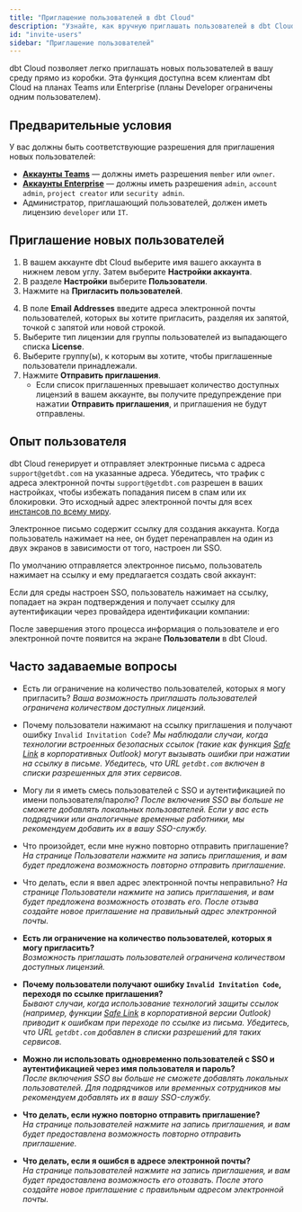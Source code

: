 ```yaml
---
title: "Приглашение пользователей в dbt Cloud"
description: "Узнайте, как вручную приглашать пользователей в dbt Cloud"
id: "invite-users"
sidebar: "Приглашение пользователей"
---
```


dbt Cloud позволяет легко приглашать новых пользователей в вашу среду прямо из коробки. Эта функция доступна всем клиентам dbt Cloud на планах Teams или Enterprise (планы Developer ограничены одним пользователем).

## Предварительные условия

У вас должны быть соответствующие разрешения для приглашения новых пользователей:

- [**Аккаунты Teams**](/docs/cloud/manage-access/self-service-permissions) &mdash; должны иметь разрешения `member` или `owner`.
- [**Аккаунты Enterprise**](/docs/cloud/manage-access/enterprise-permissions) &mdash; должны иметь разрешения `admin`, `account admin`, `project creator` или `security admin`.
- Администратор, приглашающий пользователей, должен иметь лицензию `developer` или `IT`.

## Приглашение новых пользователей

1. В вашем аккаунте dbt Cloud выберите имя вашего аккаунта в нижнем левом углу. Затем выберите **Настройки аккаунта**.
2. В разделе **Настройки** выберите **Пользователи**.
3. Нажмите на **Пригласить пользователей**.

<Lightbox src="/img/docs/dbt-cloud/access-control/invite-users.png" width="60%" title="Панель приглашения пользователей"/>

4. В поле **Email Addresses** введите адреса электронной почты пользователей, которых вы хотите пригласить, разделяя их запятой, точкой с запятой или новой строкой.
5. Выберите тип лицензии для группы пользователей из выпадающего списка **License**.
6. Выберите группу(ы), к которым вы хотите, чтобы приглашенные пользователи принадлежали.
7. Нажмите **Отправить приглашения**.
    - Если список приглашенных превышает количество доступных лицензий в вашем аккаунте, вы получите предупреждение при нажатии **Отправить приглашения**, и приглашения не будут отправлены.

## Опыт пользователя

dbt Cloud генерирует и отправляет электронные письма с адреса `support@getdbt.com` на указанные адреса. Убедитесь, что трафик с адреса электронной почты `support@getdbt.com` разрешен в ваших настройках, чтобы избежать попадания писем в спам или их блокировки. Это исходный адрес электронной почты для всех [инстансов по всему миру](/docs/cloud/about-cloud/access-regions-ip-addresses).

Электронное письмо содержит ссылку для создания аккаунта. Когда пользователь нажимает на нее, он будет перенаправлен на один из двух экранов в зависимости от того, настроен ли SSO.

<Lightbox src="/img/docs/dbt-cloud/access-control/email-invite.png" width="60%" title="Пример приглашения по электронной почте"/>

<Tabs>

<TabItem value="Локальный пользователь">

По умолчанию отправляется электронное письмо, пользователь нажимает на ссылку и ему предлагается создать свой аккаунт:

<Lightbox src="/img/docs/dbt-cloud/access-control/default-user-invite.png" width="60%" title="Приглашение локального пользователя"/>

</TabItem>

<TabItem value="Пользователь SSO">

Если для среды настроен SSO, пользователь нажимает на ссылку, попадает на экран подтверждения и получает ссылку для аутентификации через провайдера идентификации компании:

<Lightbox src="/img/docs/dbt-cloud/access-control/sso-user-invite.png" width="60%" title="Приглашение пользователя с настроенным SSO"/>

</TabItem>

</Tabs>

После завершения этого процесса информация о пользователе и его электронной почте появится на экране **Пользователи** в dbt Cloud.

## Часто задаваемые вопросы

* Есть ли ограничение на количество пользователей, которых я могу пригласить? _Ваша возможность приглашать пользователей ограничена количеством доступных лицензий._
* Почему пользователи нажимают на ссылку приглашения и получают ошибку `Invalid Invitation Code`? _Мы наблюдали случаи, когда технологии встроенных безопасных ссылок (такие как функция [Safe Link](https://learn.microsoft.com/en-us/microsoft-365/security/office-365-security/safe-links-about?view=o365-worldwide) в корпоративных Outlook) могут вызывать ошибки при нажатии на ссылку в письме. Убедитесь, что URL `getdbt.com` включен в списки разрешенных для этих сервисов._
* Могу ли я иметь смесь пользователей с SSO и аутентификацией по имени пользователя/паролю? _После включения SSO вы больше не сможете добавлять локальных пользователей. Если у вас есть подрядчики или аналогичные временные работники, мы рекомендуем добавить их в вашу SSO-службу._
* Что произойдет, если мне нужно повторно отправить приглашение? _На странице Пользователи нажмите на запись приглашения, и вам будет предложена возможность повторно отправить приглашение._
* Что делать, если я ввел адрес электронной почты неправильно? _На странице Пользователи нажмите на запись приглашения, и вам будет предложена возможность отозвать его. После отзыва создайте новое приглашение на правильный адрес электронной почты._

* **Есть ли ограничение на количество пользователей, которых я могу пригласить?**  
  _Возможность приглашать пользователей ограничена количеством доступных лицензий._
* **Почему пользователи получают ошибку `Invalid Invitation Code`, переходя по ссылке приглашения?**  
  _Бывают случаи, когда использование технологий защиты ссылок (например, функции [Safe Link](https://learn.microsoft.com/en-us/microsoft-365/security/office-365-security/safe-links-about?view=o365-worldwide) в корпоративной версии Outlook) приводит к ошибкам при переходе по ссылке из письма. Убедитесь, что URL `getdbt.com` добавлен в списки разрешений для таких сервисов._
* **Можно ли использовать одновременно пользователей с SSO и аутентификацией через имя пользователя и пароль?**  
  _После включения SSO вы больше не сможете добавлять локальных пользователей. Для подрядчиков или временных сотрудников мы рекомендуем добавлять их в вашу SSO-службу._
* **Что делать, если нужно повторно отправить приглашение?**  
  _На странице пользователей нажмите на запись приглашения, и вам будет предоставлена возможность повторно отправить приглашение._
* **Что делать, если я ошибся в адресе электронной почты?**  
  _На странице пользователей нажмите на запись приглашения, и вам будет предоставлена возможность его отозвать. После этого создайте новое приглашение с правильным адресом электронной почты._

<Lightbox src="/img/docs/dbt-cloud/access-control/resend-invite.png" width="60%" title="Повторная отправка или отзыв приглашения пользователя"/>
